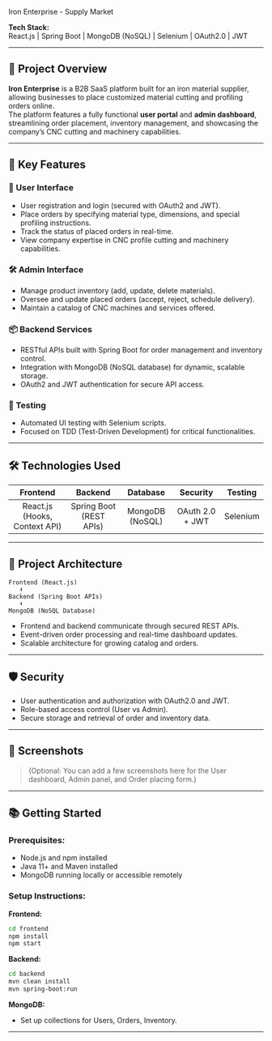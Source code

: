 Iron Enterprise - Supply Market

**Tech Stack:**  
React.js | Spring Boot | MongoDB (NoSQL) | Selenium | OAuth2.0 | JWT

---

## 📖 Project Overview
**Iron Enterprise** is a B2B SaaS platform built for an iron material supplier, allowing businesses to place customized material cutting and profiling orders online.  
The platform features a fully functional **user portal** and **admin dashboard**, streamlining order placement, inventory management, and showcasing the company’s CNC cutting and machinery capabilities.

---

## 🚀 Key Features
### 🛒 User Interface
- User registration and login (secured with OAuth2 and JWT).
- Place orders by specifying material type, dimensions, and special profiling instructions.
- Track the status of placed orders in real-time.
- View company expertise in CNC profile cutting and machinery capabilities.

### 🛠️ Admin Interface
- Manage product inventory (add, update, delete materials).
- Oversee and update placed orders (accept, reject, schedule delivery).
- Maintain a catalog of CNC machines and services offered.

### 📦 Backend Services
- RESTful APIs built with Spring Boot for order management and inventory control.
- Integration with MongoDB (NoSQL database) for dynamic, scalable storage.
- OAuth2 and JWT authentication for secure API access.

### 🧪 Testing
- Automated UI testing with Selenium scripts.
- Focused on TDD (Test-Driven Development) for critical functionalities.

---

## 🛠️ Technologies Used
| Frontend  | Backend  | Database | Security  | Testing  |  
|:---------:|:--------:|:--------:|:---------:|:--------:|  
| React.js (Hooks, Context API) | Spring Boot (REST APIs) | MongoDB (NoSQL) | OAuth 2.0 + JWT  | Selenium |

---

## 🧩 Project Architecture
```
Frontend (React.js)
   ⬇️
Backend (Spring Boot APIs)
   ⬇️
MongoDB (NoSQL Database)
```
- Frontend and backend communicate through secured REST APIs.
- Event-driven order processing and real-time dashboard updates.
- Scalable architecture for growing catalog and orders.

---

## 🛡️ Security
- User authentication and authorization with OAuth2.0 and JWT.
- Role-based access control (User vs Admin).
- Secure storage and retrieval of order and inventory data.

---

## 📸 Screenshots
> (Optional: You can add a few screenshots here for the User dashboard, Admin panel, and Order placing form.)

---

## 📚 Getting Started

### Prerequisites:
- Node.js and npm installed
- Java 11+ and Maven installed
- MongoDB running locally or accessible remotely

### Setup Instructions:

**Frontend:**
```bash
cd frontend
npm install
npm start
```

**Backend:**
```bash
cd backend
mvn clean install
mvn spring-boot:run
```

**MongoDB:**
- Set up collections for Users, Orders, Inventory.

---
